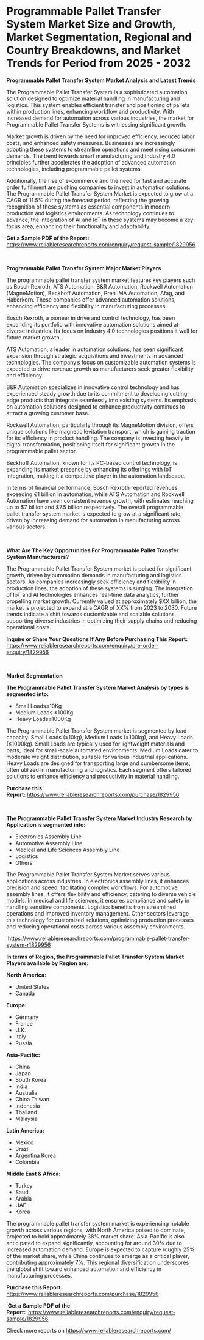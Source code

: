 <p><h1>Programmable Pallet Transfer System Market Size and Growth, Market Segmentation, Regional and Country Breakdowns, and Market Trends for Period from 2025 -  2032</h1></p><p><strong>Programmable Pallet Transfer System Market Analysis and Latest Trends</strong></p>
<p><p>The Programmable Pallet Transfer System is a sophisticated automation solution designed to optimize material handling in manufacturing and logistics. This system enables efficient transfer and positioning of pallets within production lines, enhancing workflow and productivity. With increased demand for automation across various industries, the market for Programmable Pallet Transfer Systems is witnessing significant growth.</p><p>Market growth is driven by the need for improved efficiency, reduced labor costs, and enhanced safety measures. Businesses are increasingly adopting these systems to streamline operations and meet rising consumer demands. The trend towards smart manufacturing and Industry 4.0 principles further accelerates the adoption of advanced automation technologies, including programmable pallet systems.</p><p>Additionally, the rise of e-commerce and the need for fast and accurate order fulfillment are pushing companies to invest in automation solutions. The Programmable Pallet Transfer System Market is expected to grow at a CAGR of 11.5% during the forecast period, reflecting the growing recognition of these systems as essential components in modern production and logistics environments. As technology continues to advance, the integration of AI and IoT in these systems may become a key focus area, enhancing their functionality and adaptability.</p></p>
<p><strong>Get a Sample PDF of the Report:&nbsp;</strong> <a href="https://www.reliableresearchreports.com/enquiry/request-sample/1829956?utm_campaign=2744&utm_medium=2&utm_source=Github&utm_content=ia&utm_term=28022025&utm_id=programmable-pallet-transfer-system">https://www.reliableresearchreports.com/enquiry/request-sample/1829956</a></p>
<p>&nbsp;</p>
<p><strong>Programmable Pallet Transfer System Major Market Players</strong></p>
<p><p>The programmable pallet transfer system market features key players such as Bosch Rexroth, ATS Automation, B&R Automation, Rockwell Automation (MagneMotion), Beckhoff Automation, Preh IMA Automation, Afag, and Haberkorn. These companies offer advanced automation solutions, enhancing efficiency and flexibility in manufacturing processes.</p><p>Bosch Rexroth, a pioneer in drive and control technology, has been expanding its portfolio with innovative automation solutions aimed at diverse industries. Its focus on Industry 4.0 technologies positions it well for future market growth.</p><p>ATS Automation, a leader in automation solutions, has seen significant expansion through strategic acquisitions and investments in advanced technologies. The company’s focus on customizable automation systems is expected to drive revenue growth as manufacturers seek greater flexibility and efficiency.</p><p>B&R Automation specializes in innovative control technology and has experienced steady growth due to its commitment to developing cutting-edge products that integrate seamlessly into existing systems. Its emphasis on automation solutions designed to enhance productivity continues to attract a growing customer base.</p><p>Rockwell Automation, particularly through its MagneMotion division, offers unique solutions like magnetic levitation transport, which is gaining traction for its efficiency in product handling. The company is investing heavily in digital transformation, positioning itself for significant growth in the programmable pallet sector.</p><p>Beckhoff Automation, known for its PC-based control technology, is expanding its market presence by enhancing its offerings with IoT integration, making it a competitive player in the automation landscape.</p><p>In terms of financial performance, Bosch Rexroth reported revenues exceeding €1 billion in automation, while ATS Automation and Rockwell Automation have seen consistent revenue growth, with estimates reaching up to $7 billion and $7.5 billion respectively. The overall programmable pallet transfer system market is expected to grow at a significant rate, driven by increasing demand for automation in manufacturing across various sectors.</p></p>
<p>&nbsp;</p>
<p><strong>What Are The Key Opportunities For Programmable Pallet Transfer System Manufacturers?</strong></p>
<p><p>The Programmable Pallet Transfer System market is poised for significant growth, driven by automation demands in manufacturing and logistics sectors. As companies increasingly seek efficiency and flexibility in production lines, the adoption of these systems is surging. The integration of IoT and AI technologies enhances real-time data analytics, further propelling market growth. Currently valued at approximately $XX billion, the market is projected to expand at a CAGR of XX% from 2023 to 2030. Future trends indicate a shift towards customizable and scalable solutions, supporting diverse industries in optimizing their supply chains and reducing operational costs.</p></p>
<p><strong>Inquire or Share Your Questions If Any Before Purchasing This Report:</strong> <a href="https://www.reliableresearchreports.com/enquiry/pre-order-enquiry/1829956?utm_campaign=2744&utm_medium=2&utm_source=Github&utm_content=ia&utm_term=28022025&utm_id=programmable-pallet-transfer-system">https://www.reliableresearchreports.com/enquiry/pre-order-enquiry/1829956</a></p>
<p>&nbsp;</p>
<p><strong>Market Segmentation</strong></p>
<p><strong>The Programmable Pallet Transfer System Market Analysis by types is segmented into:</strong></p>
<p><ul><li>Small Loads≤10Kg</li><li>Medium Loads ≤100Kg</li><li>Heavy Loads≤1000Kg</li></ul></p>
<p><p>The Programmable Pallet Transfer System market is segmented by load capacity: Small Loads (≤10kg), Medium Loads (≤100kg), and Heavy Loads (≤1000kg). Small Loads are typically used for lightweight materials and parts, ideal for small-scale automated environments. Medium Loads cater to moderate weight distribution, suitable for various industrial applications. Heavy Loads are designed for transporting large and cumbersome items, often utilized in manufacturing and logistics. Each segment offers tailored solutions to enhance efficiency and productivity in material handling.</p></p>
<p><strong>Purchase this Report:&nbsp;</strong><a href="https://www.reliableresearchreports.com/purchase/1829956?utm_campaign=2744&utm_medium=2&utm_source=Github&utm_content=ia&utm_term=28022025&utm_id=programmable-pallet-transfer-system">https://www.reliableresearchreports.com/purchase/1829956</a></p>
<p>&nbsp;</p>
<p><strong>The Programmable Pallet Transfer System Market Industry Research by Application is segmented into:</strong></p>
<p><ul><li>Electronics Assembly Line</li><li>Automotive Assembly Line</li><li>Medical and Life Sciences Assembly Line</li><li>Logistics</li><li>Others</li></ul></p>
<p><p>The Programmable Pallet Transfer System Market serves various applications across industries. In electronics assembly lines, it enhances precision and speed, facilitating complex workflows. For automotive assembly lines, it offers flexibility and efficiency, catering to diverse vehicle models. In medical and life sciences, it ensures compliance and safety in handling sensitive components. Logistics benefits from streamlined operations and improved inventory management. Other sectors leverage this technology for customized solutions, optimizing production processes and reducing operational costs across various assembly environments.</p></p>
<p><a href="https://www.reliableresearchreports.com/programmable-pallet-transfer-system-r1829956?utm_campaign=2744&utm_medium=2&utm_source=Github&utm_content=ia&utm_term=28022025&utm_id=programmable-pallet-transfer-system">&nbsp;https://www.reliableresearchreports.com/programmable-pallet-transfer-system-r1829956</a></p>
<p><strong>In terms of Region, the Programmable Pallet Transfer System Market Players available by Region are:</strong></p>
<p>
    <p> <strong> North America: </strong>
        <ul>
            <li>United States</li>
            <li>Canada</li>
        </ul>
        </p> 
    <p> <strong> Europe: </strong>
        <ul>
            <li>Germany</li>
            <li>France</li>
            <li>U.K.</li>
            <li>Italy</li>
            <li>Russia</li>
        </ul>
        </p> 
    <p> <strong> Asia-Pacific: </strong>
        <ul>
            <li>China</li>
            <li>Japan</li>
            <li>South Korea</li>
            <li>India</li>
            <li>Australia</li>
            <li>China Taiwan</li>
            <li>Indonesia</li>
            <li>Thailand</li>
            <li>Malaysia</li>
        </ul>
        </p> 
    <p> <strong> Latin America: </strong>
        <ul>
            <li>Mexico</li>
            <li>Brazil</li>
            <li>Argentina Korea</li>
            <li>Colombia</li>
        </ul>
        </p> 
    <p> <strong> Middle East & Africa: </strong>
        <ul>
            <li>Turkey</li>
            <li>Saudi</li>
            <li>Arabia</li>
            <li>UAE</li>
            <li>Korea</li>
        </ul>
    </p>
    </p>
<p><p>The programmable pallet transfer system market is experiencing notable growth across various regions, with North America poised to dominate, projected to hold approximately 38% market share. Asia-Pacific is also anticipated to expand significantly, accounting for around 30% due to increased automation demand. Europe is expected to capture roughly 25% of the market share, while China continues to emerge as a critical player, contributing approximately 7%. This regional diversification underscores the global shift toward enhanced automation and efficiency in manufacturing processes.</p></p>
<p><strong>Purchase this Report: </strong><a href="https://www.reliableresearchreports.com/purchase/1829956?utm_campaign=2744&utm_medium=2&utm_source=Github&utm_content=ia&utm_term=28022025&utm_id=programmable-pallet-transfer-system">https://www.reliableresearchreports.com/purchase/1829956</a></p>
<p>&nbsp;<strong>Get a Sample PDF of the Report:&nbsp;&nbsp;</strong><a href="https://www.reliableresearchreports.com/enquiry/request-sample/1829956?utm_campaign=2744&utm_medium=2&utm_source=Github&utm_content=ia&utm_term=28022025&utm_id=programmable-pallet-transfer-system">https://www.reliableresearchreports.com/enquiry/request-sample/1829956</a></p>
<p><strong></strong></p>
<p>Check more reports on <a href="https://www.reliableresearchreports.com/?utm_campaign=2744&utm_medium=2&utm_source=Github&utm_content=ia&utm_term=28022025&utm_id=programmable-pallet-transfer-system">https://www.reliableresearchreports.com/</a></p>